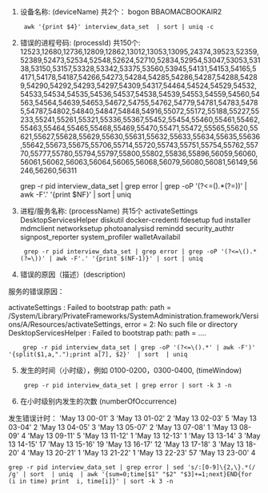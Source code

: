 1. 设备名称: (deviceName)
共2个：
bogon
BBAOMACBOOKAIR2

		awk '{print $4}' interview_data_set  | sort | uniq -c

1. 错误的进程号码: (processId)
共150个:
12523,12680,12736,12809,12862,13012,13053,13095,24374,39523,52359,52389,52473,52534,52548,52624,52710,52834,52954,53047,53053,53138,53150,53157,53328,53342,53375,53560,53945,54131,54153,54165,54171,54178,54187,54266,54273,54284,54285,54286,54287,54288,54289,54290,54292,54293,54297,54309,54317,54464,54524,54529,54532,54533,54534,54535,54536,54537,54538,54539,54553,54559,54560,54563,54564,54639,54653,54672,54755,54762,54779,54781,54783,54785,54787,54802,54840,54847,54848,54916,55072,55172,55188,55227,55233,55241,55261,55321,55336,55367,55452,55454,55460,55461,55462,55463,55464,55465,55468,55469,55470,55471,55472,55565,55620,55621,55627,55628,55629,55630,55631,55632,55633,55634,55635,55636,55642,55673,55675,55706,55714,55720,55743,55751,55754,55762,55770,55777,55780,55794,55797,55800,55802,55836,55896,56059,56060,56061,56062,56063,56064,56065,56068,56079,56080,56081,56149,56246,56260,56311

    grep -r pid interview_data_set | grep error | grep -oP '(?<=\().*(?=\))' | awk -F'.' '{print $NF}' | sort | uniq

1. 进程/服务名称: (processName)
共15个
activateSettings
DesktopServicesHelper
diskutil
docker-credenti
fdesetup
fud
installer
mdmclient
networksetup
photoanalysisd
remindd
security_authtr
signpost_reporter
system_profiler
walletAvailabil

	    grep -r pid interview_data_set | grep error | grep -oP '(?<=\().*(?=\))' | awk -F'.' '{print $(NF-1)}' | sort | uniq 

1. 错误的原因（描述）(description)

服务的错误原因：

activateSettings : Failed to bootstrap path: path = 		/System/Library/PrivateFrameworks/SystemAdministration.framework/Versions/A/Resources/activateSettings, error = 2: No such file or directory
DesktopServicesHelper : Failed to bootstrap path: path = 
....


	    grep -r pid interview_data_set | grep -oP '(?<=\().*' | awk -F')' '{split($1,a,".");print a[7], $2}'  | sort  | uniq


5. 发生的时间（小时级），例如 0100-0200，0300-0400, (timeWindow)

	    grep -r pid interview_data_set | grep error | sort -k 3 -n


1. 在小时级别内发生的次数 (numberOfOccurrence)

发生错误计时：
'May 13 00-01' 3
'May 13 01-02' 2
'May 13 02-03' 5
'May 13 03-04' 2
'May 13 04-05' 3
'May 13 05-07' 2
'May 13 07-08' 1
'May 13 08-09' 4
'May 13 09-11' 5
'May 13 11-12' 1
'May 13 12-13' 1
'May 13 13-14' 3
'May 13 14-15' 17
'May 13 15-16' 19
'May 13 16-17' 12
'May 13 17-18' 3
'May 13 18-20' 4
'May 13 20-21' 1
'May 13 21-22' 1
'May 13 22-23' 57
'May 13 23-00' 4
  
    grep -r pid interview_data_set | grep error | sed 's/:[0-9]\{2,\}.*(/ /g' | sort  | uniq  | awk '{sum=0;time[$1" "$2" "$3]+=1;next}END{for (i in time) print  i, time[i]}' | sort -k 3 -n 
